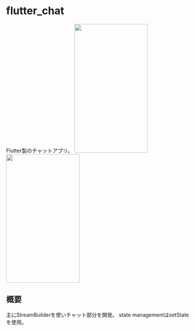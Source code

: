 # flutter_chat
Flutter製のチャットアプリ。
<img width="200" height="350" src="https://user-images.githubusercontent.com/76618285/204978156-8908f9a2-e6a4-4ab2-a36c-2e84422e9c50.png" alt="">
<img width="200" height="350" src="https://user-images.githubusercontent.com/76618285/204978031-e006eed8-0a2a-48b5-9ad8-044cef6c2a8a.png" alt="">

## 概要
主にStreamBuilderを使いチャット部分を開発。
state managementはsetStateを使用。



